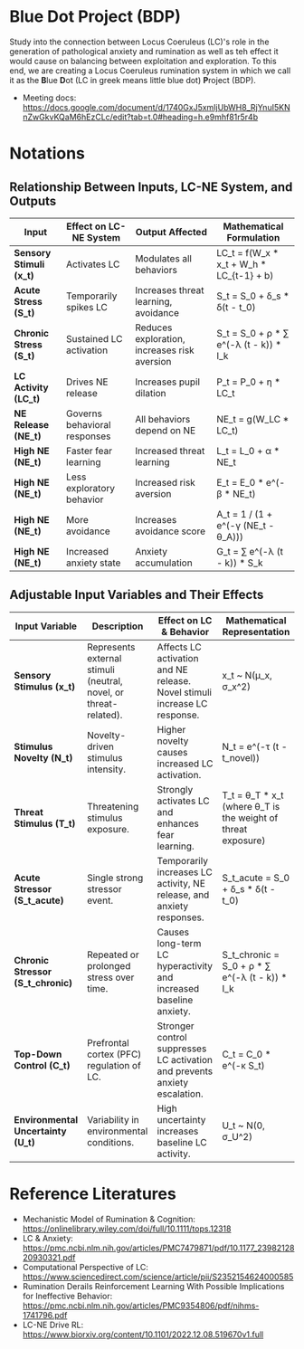 # Blue Dot Project (BDP)
Study into the connection between Locus Coeruleus (LC)'s role in the generation of pathological anxiety and rumination as well as teh effect it would cause on balancing between exploitation and exploration. To this end, we are creating a Locus Coeruleus rumination system in which we call it as the **B**lue **D**ot (LC in greek means little blue dot) **P**roject (BDP).
- Meeting docs: https://docs.google.com/document/d/1740GxJ5xmIjUbWH8_RjYnuI5KNnZwGkvKQaM6hEzCLc/edit?tab=t.0#heading=h.e9mhf81r5r4b

# Notations
## Relationship Between Inputs, LC-NE System, and Outputs

| **Input**                     | **Effect on LC-NE System**         | **Output Affected**                   | **Mathematical Formulation** |
|--------------------------------|----------------------------------|--------------------------------------|--------------------------------|
| **Sensory Stimuli (x_t)**      | Activates LC                     | Modulates all behaviors              | LC_t = f(W_x * x_t + W_h * LC_{t-1} + b) |
| **Acute Stress (S_t)**         | Temporarily spikes LC             | Increases threat learning, avoidance | S_t = S_0 + δ_s * δ(t - t_0) |
| **Chronic Stress (S_t)**       | Sustained LC activation           | Reduces exploration, increases risk aversion | S_t = S_0 + ρ * ∑ e^(-λ (t - k)) * I_k |
| **LC Activity (LC_t)**         | Drives NE release                 | Increases pupil dilation             | P_t = P_0 + η * LC_t |
| **NE Release (NE_t)**          | Governs behavioral responses       | All behaviors depend on NE           | NE_t = g(W_LC * LC_t) |
| **High NE (NE_t)**             | Faster fear learning              | Increased threat learning            | L_t = L_0 + α * NE_t |
| **High NE (NE_t)**             | Less exploratory behavior         | Increased risk aversion              | E_t = E_0 * e^(-β * NE_t) |
| **High NE (NE_t)**             | More avoidance                    | Increases avoidance score            | A_t = 1 / (1 + e^(-γ (NE_t - θ_A))) |
| **High NE (NE_t)**             | Increased anxiety state           | Anxiety accumulation                 | G_t = ∑ e^(-λ (t - k)) * S_k |

## Adjustable Input Variables and Their Effects

| **Input Variable**            | **Description**                                      | **Effect on LC & Behavior**                          | **Mathematical Representation** |
|------------------------------|--------------------------------------------------|-------------------------------------------------|--------------------------------|
| **Sensory Stimulus (x_t)**   | Represents external stimuli (neutral, novel, or threat-related). | Affects LC activation and NE release. Novel stimuli increase LC response. | x_t ~ N(μ_x, σ_x^2) |
| **Stimulus Novelty (N_t)**   | Novelty-driven stimulus intensity.               | Higher novelty causes increased LC activation.  | N_t = e^(-τ (t - t_novel)) |
| **Threat Stimulus (T_t)**    | Threatening stimulus exposure.                   | Strongly activates LC and enhances fear learning. | T_t = θ_T * x_t (where θ_T is the weight of threat exposure) |
| **Acute Stressor (S_t_acute)** | Single strong stressor event.                     | Temporarily increases LC activity, NE release, and anxiety responses. | S_t_acute = S_0 + δ_s * δ(t - t_0) |
| **Chronic Stressor (S_t_chronic)** | Repeated or prolonged stress over time.           | Causes long-term LC hyperactivity and increased baseline anxiety. | S_t_chronic = S_0 + ρ * ∑ e^(-λ (t - k)) * I_k |
| **Top-Down Control (C_t)**   | Prefrontal cortex (PFC) regulation of LC.        | Stronger control suppresses LC activation and prevents anxiety escalation. | C_t = C_0 * e^(-κ S_t) |
| **Environmental Uncertainty (U_t)** | Variability in environmental conditions.          | High uncertainty increases baseline LC activity. | U_t ~ N(0, σ_U^2) |


# Reference Literatures
- Mechanistic Model of Rumination & Cognition: https://onlinelibrary.wiley.com/doi/full/10.1111/tops.12318
- LC & Anxiety: https://pmc.ncbi.nlm.nih.gov/articles/PMC7479871/pdf/10.1177_2398212820930321.pdf 
- Computational Perspective of LC: https://www.sciencedirect.com/science/article/pii/S2352154624000585 
- Rumination Derails Reinforcement Learning With Possible Implications for Ineffective Behavior: https://pmc.ncbi.nlm.nih.gov/articles/PMC9354806/pdf/nihms-1741796.pdf 
- LC-NE Drive RL: https://www.biorxiv.org/content/10.1101/2022.12.08.519670v1.full 

